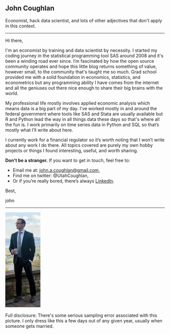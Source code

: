 <!---
.. title: About
.. slug: about
.. date: 2019-01-18 13:02:07 UTC-05:00
.. tags: 
.. category: 
.. link: 
.. description: 
.. type: text 
-->

## John Coughlan
Economist, hack data scientist, and lots of other adjectives that don't apply in this context. 

-----  

Hi there, 

I'm an economist by training and data scientist by necessity. I started my coding journey in the statistical programming tool SAS around 2008 and it's been a winding road ever since. I’m fascinated by how the open source community operates and hope this little blog returns something of value, however small, to the community that's taught me so much. Grad school provided me with a solid foundation in economics, statistics, and econometrics but any programming ability I have comes from the internet and all the geniuses out there nice enough to share their big brains with the world. 

My professional life mostly involves applied economic analysis which means data is a big part of my day. I’ve worked mostly in and around the federal government where tools like SAS and Stata are usually available but R and Python lead the way in all things data these days so that's where all the fun is. I work primarily on time series data in Python and SQL so that’s mostly what I’ll write about here. 

I currently work for a financial regulator so it’s worth noting that I won’t write about any work I do there. All topics covered are purely my own hobby projects or things I found interesting, useful, and worth sharing. 

**Don't be a stranger.** If you want to get in touch, feel free to: 

* Email me at: <a href = "mailto: john.a.coughlan@gmail.com">john.a.coughlan@gmail.com,</a> 
* Find me on twitter: @UtahCoughlan, 
* Or if you’re really bored, there’s always [LinkedIn](https://linkedin.com/in/john-coughlan-0999746). 

Best, 

john

----- 


<img src="../Me Mandi's Wedding cropped.jpg" height="300">


Full disclosure: There's some serious sampling error associated with this picture. I only dress like this a few days out of any given year, usually when 
someone gets married. 
